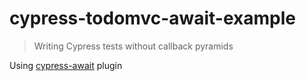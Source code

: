 # cypress-todomvc-await-example

> Writing Cypress tests without callback pyramids

Using [cypress-await](https://github.com/bahmutov/cypress-await) plugin
